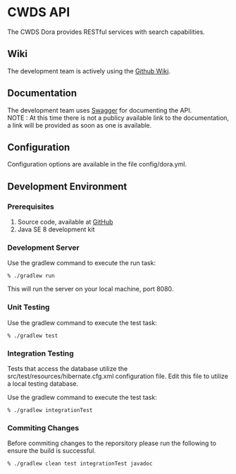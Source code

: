 # CWDS API

The CWDS Dora provides RESTful services with search capabilities.

## Wiki 

The development team is actively using the [Github Wiki](https://github.com/ca-cwds/API/wiki).  

## Documentation

The development team uses [Swagger](http://swagger.io/) for documenting the API.  
NOTE : At this time there is not a publicy available link to the documentation, a link will be provided as soon as one is available.

## Configuration

Configuration options are available in the file config/dora.yml.

## Development Environment

### Prerequisites

1. Source code, available at [GitHub](https://github.com/ca-cwds/API)
1. Java SE 8 development kit

### Development Server

Use the gradlew command to execute the run task:

    % ./gradlew run

This will run the server on your local machine, port 8080.

### Unit Testing

Use the gradlew command to execute the test task:

    % ./gradlew test

### Integration Testing
Tests that access the database utilize the src/test/resources/hibernate.cfg.xml configuration file. Edit this file to utilize a local testing database.

Use the gradlew command to execute the test task:

    % ./gradlew integrationTest
    
### Commiting Changes

Before commiting changes to the reporsitory please run the following to ensure the build is successful.

    % ./gradlew clean test integrationTest javadoc
